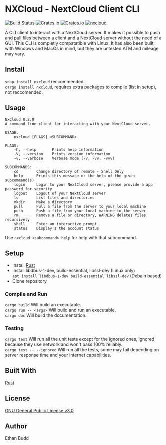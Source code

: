 # NXCloud - NextCloud Client CLI

[![Build Status](https://travis-ci.com/budde25/nextcloud-client-cli.svg?token=h2VpZBHUrSqEk7SD3Acq&branch=master)](https://travis-ci.com/budde25/nextcloud-client-cli)
[![Crates.io](https://img.shields.io/crates/v/nxcloud)](https://crates.io/crates/nxcloud)
[![Crates.io](https://img.shields.io/crates/d/nxcloud)](https://crates.io/crates/nxcloud)
[![nxcloud](https://snapcraft.io//nxcloud/badge.svg)](https://snapcraft.io/nxcloud)

A CLI client to interact with a NextCloud server. It makes it possible to push and pull files between a client and a NextCloud server without the need of a GUI. This CLI is completly compatatible with Linux. It has also been built with Windows and MacOs in mind, but they are untested ATM and mileage may vary.

## Install

`snap install nxcloud` reccommended.  
`cargo install nxcloud`, requires extra packages to compile (list in setup), not reccomended.

## Usage

```none
NxCloud 0.2.0
A command line client for interacting with your NextCloud server.

USAGE:
    nxcloud [FLAGS] <SUBCOMMAND>

FLAGS:
    -h, --help       Prints help information
    -V, --version    Prints version information
    -v, --verbose    Verbose mode (-v, -vv, -vvv)

SUBCOMMANDS:
    cd        Change directory of remote - Shell Only
    help      Prints this message or the help of the given subcommand(s)
    login     Login to your NextCloud server, please provide a app password for security
    logout    Logout of your NextCloud server
    ls        List files and directories
    mkdir     Make a directory
    pull      Pull a file from the server to your local machine
    push      Push a file from your local machine to the server
    rm        Remove a file or directory, WARNING deletes files recursively
    shell     Enter an interactive prompt
    status    Display's the account status
```

Use `nxcloud <subcommand> help` for help with that subcommand.  

## Setup

* Install [Rust](https://www.rust-lang.org/tools/install)  
* Install libdbus-1-dev, build-essential, libssl-dev (Linux only)  
`apt install libdbus-1-dev build-essential libssl-dev` (Debain based)
* Clone repository  

### Compile and Run

`cargo build` Will build an executable.  
`cargo run -- <args>` Will build and run an executable.  
`cargo doc` Will build the documentation.  

### Testing

`cargo test` Will run all the unit tests except for the ignored ones, ignored because they use network and won't pass 100% reliably.  
`cargo test -- --ignored` Will run all the tests, some may fail depending on server response time and your internet capabilities.  

## Built With

[Rust](https://www.rust-lang.org/)

## License

[GNU General Public License v3.0](https://github.com/budde25/nextcloud-client-cli/blob/master/LICENSE)  

## Author

Ethan Budd
